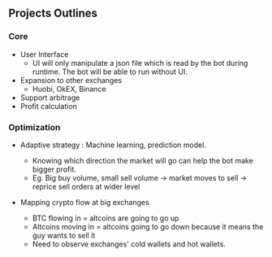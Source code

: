 
## Projects Outlines
### Core
- User Interface
    - UI will only manipulate a json file which is read by the bot during runtime. The bot will be able to run without UI.
- Expansion to other exchanges
    - Huobi, OkEX, Binance
- Support arbitrage
- Profit calculation

### Optimization
- Adaptive strategy : Machine learning, prediction model.
    - Knowing which direction the market will go can help the bot make bigger profit.
    - Eg. Big buy volume, small sell volume -> market moves to sell -> reprice sell orders at wider level

- Mapping crypto flow at big exchanges
    - BTC flowing in = altcoins are going to go up
    - Altcoins moving in = altcoins going to go down because it means the guy wants to sell it
    - Need to observe exchanges' cold wallets and hot wallets.

